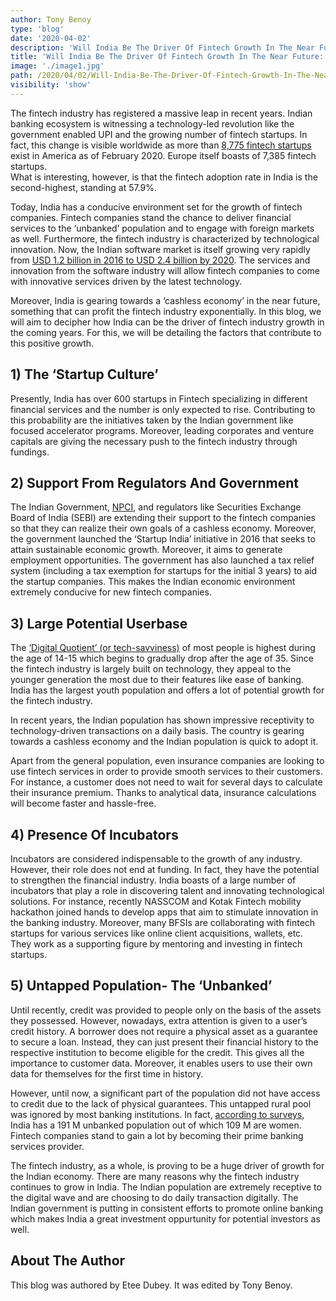 ```yaml
---
author: Tony Benoy
type: 'blog'
date: '2020-04-02'
description: 'Will India Be The Driver Of Fintech Growth In The Near Future: A Report'
title: 'Will India Be The Driver Of Fintech Growth In The Near Future: A Report'
image: './image1.jpg'
path: /2020/04/02/Will-India-Be-The-Driver-Of-Fintech-Growth-In-The-Near-Future
visibility: 'show'
---
```


The fintech industry has registered a massive leap in recent years. Indian banking ecosystem is witnessing a technology-led revolution like the government enabled UPI and the growing number of fintech startups. In fact, this change is visible worldwide as more than [8,775 fintech startups](https://www.statista.com/statistics/893954/number-fintech-startups-by-region/) exist in America as of February 2020. Europe itself boasts of 7,385 fintech startups.  
What is interesting, however, is that the fintech adoption rate in India is the second-highest, standing at 57.9%.

Today, India has a conducive environment set for the growth of fintech companies. Fintech companies stand the chance to deliver financial services to the ‘unbanked’ population and to engage with foreign markets as well. Furthermore, the fintech industry is characterized by technological innovation. Now, the Indian software market is itself growing very rapidly from [USD 1.2 billion in 2016 to USD 2.4 billion by 2020](https://assets.kpmg.com/content/dam/kpmg/pdf/2016/06/Fintech-new.pdf). The services and innovation from the software industry will allow fintech companies to come with innovative services driven by the latest technology.

Moreover, India is gearing towards a ‘cashless economy’ in the near future, something that can profit the fintech industry exponentially. In this blog, we will aim to decipher how India can be the driver of fintech industry growth in the coming years. For this, we will be detailing the factors that contribute to this positive growth. 

## **1) The ‘Startup Culture’**

Presently, India has over 600 startups in Fintech specializing in different financial services and the number is only expected to rise. Contributing to this probability are the initiatives taken by the Indian government like focused accelerator programs. Moreover, leading corporates and venture capitals are giving the necessary push to the fintech industry through fundings.

## **2) Support From Regulators And Government**

The Indian Government, [NPCI](https://en.wikipedia.org/wiki/National_Payments_Corporation_of_India), and regulators like Securities Exchange Board of India (SEBI) are extending their support to the fintech companies so that they can realize their own goals of a cashless economy.
Moreover, the government launched the ‘Startup India’ initiative in 2016 that seeks to attain sustainable economic growth. Moreover, it aims to generate employment opportunities. The government has also launched a tax relief system (including a tax exemption for startups for the initial 3 years) to aid the startup companies. This makes the Indian economic environment extremely conducive for new fintech companies.

## **3) Large Potential Userbase**

The [‘Digital Quotient’ (or tech-savviness)](https://www.digitaltrends.com/computing/teens-top-tech-savvy-chart-adults-lag-behind/https://www.digitaltrends.com/computing/teens-top-tech-savvy-chart-adults-lag-behind/) of most people is highest during the age of 14-15 which begins to gradually drop after the age of 35. Since the fintech industry is largely built on technology, they appeal to the younger generation the most due to their features like ease of banking. India has the largest youth population and offers a lot of potential growth for the fintech industry. 

In recent years, the Indian population has shown impressive receptivity to technology-driven transactions on a daily basis. The country is gearing towards a cashless economy and the Indian population is quick to adopt it.  

Apart from the general population, even insurance companies are looking to use fintech services in order to provide smooth services to their customers. For instance, a customer does not need to wait for several days to calculate their insurance premium. Thanks to analytical data, insurance calculations will become faster and hassle-free. 

## **4) Presence Of Incubators**

Incubators are considered indispensable to the growth of any industry. However, their role does not end at funding. In fact, they have the potential to strengthen the financial industry. India boasts of a large number of incubators that play a role in discovering talent and innovating technological solutions. For instance, recently NASSCOM and Kotak Fintech mobility hackathon joined hands to develop apps that aim to stimulate innovation in the banking industry.
Moreover, many BFSIs are collaborating with fintech startups for various services like online client acquisitions, wallets, etc. They work as a supporting figure by mentoring and investing in fintech startups. 

## **5) Untapped Population- The ‘Unbanked’**

Until recently, credit was provided to people only on the basis of the assets they possessed. However, nowadays, extra attention is given to a user’s credit history. A borrower does not require a physical asset as a guarantee to secure a loan. Instead, they can just present their financial history to the respective institution to become eligible for the credit. This gives all the importance to customer data. Moreover, it enables users to use their own data for themselves for the first time in history. 

However, until now, a significant part of the population did not have access to credit due to the lack of physical guarantees. This untapped rural pool was ignored by most banking institutions. In fact, [according to surveys](https://www.bis.org/publ/bppdf/bispap106.pdf), India has a 191 M unbanked population out of which 109 M are women. Fintech companies stand to gain a lot by becoming their prime banking services provider.

The fintech industry, as a whole, is proving to be a huge driver of growth for the Indian economy. There are many reasons why the fintech industry continues to grow in India. The Indian population are extremely receptive to the digital wave and are choosing to do daily transaction digitally. The Indian government is putting in consistent efforts to promote online banking which makes India a great investment oppurtunity for potential investors as well.

## About The Author

This blog was authored by Etee Dubey. It was edited by Tony Benoy.
